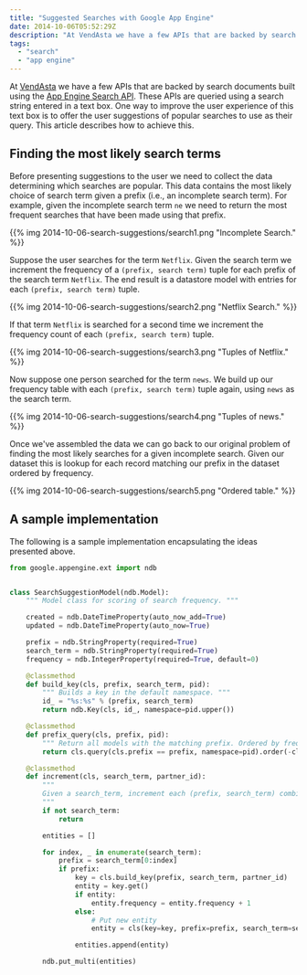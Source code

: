 ```yaml
---
title: "Suggested Searches with Google App Engine"
date: 2014-10-06T05:52:29Z
description: "At VendAsta we have a few APIs that are backed by search documents built using the App Engine Search API. These APIs are queried using a search string entered in a text box. One way to improve the user experience of this text box is to offer the user suggestions of popular searches to use as their query. This article describes how to achieve this."
tags: 
  - "search"
  - "app engine"
---
```


At [VendAsta](http://www.vendasta.com) we have a few APIs that are backed by
search documents built using the [App Engine Search
API](https://cloud.google.com/appengine/docs/python/search/). These APIs are
queried using a search string entered in a text box. One way to improve the user
experience of this text box is to offer the user suggestions of popular searches
to use as their query. This article describes how to achieve this.

## Finding the most likely search terms

Before presenting suggestions to the user we need to collect the data
determining which searches are popular. This data contains the most likely
choice of search term given a prefix (i.e., an incomplete search term). For
example, given the incomplete search term `ne` we need to return the most
frequent searches that have been made using that prefix.

{{% img 2014-10-06-search-suggestions/search1.png "Incomplete Search." %}}

Suppose the user searches for the term `Netflix`. Given the search term we
increment the frequency of a `(prefix, search term)` tuple for each prefix of
the search term `Netflix`. The end result is a datastore model with entries for
each `(prefix, search term)` tuple.

{{% img 2014-10-06-search-suggestions/search2.png "Netflix Search." %}}

If that term `Netflix` is searched for a second time we increment the frequency
count of each `(prefix, search term)` tuple.

{{% img 2014-10-06-search-suggestions/search3.png "Tuples of Netflix." %}}

Now suppose one person searched for the term `news`. We build up our frequency
table with each `(prefix, search term)` tuple again, using `news` as the search
term.

{{% img 2014-10-06-search-suggestions/search4.png "Tuples of news." %}}

Once we've assembled the data we can go back to our original problem of finding
the most likely searches for a given incomplete search. Given our dataset this
is lookup for each record matching our prefix in the dataset ordered by
frequency.

{{% img 2014-10-06-search-suggestions/search5.png "Ordered table." %}}

## A sample implementation

The following is a sample implementation encapsulating the ideas presented
above.

```python
from google.appengine.ext import ndb


class SearchSuggestionModel(ndb.Model):
    """ Model class for scoring of search frequency. """

    created = ndb.DateTimeProperty(auto_now_add=True)
    updated = ndb.DateTimeProperty(auto_now=True)

    prefix = ndb.StringProperty(required=True)
    search_term = ndb.StringProperty(required=True)
    frequency = ndb.IntegerProperty(required=True, default=0)

    @classmethod
    def build_key(cls, prefix, search_term, pid):
        """ Builds a key in the default namespace. """
        id_ = "%s:%s" % (prefix, search_term)
        return ndb.Key(cls, id_, namespace=pid.upper())

    @classmethod
    def prefix_query(cls, prefix, pid):
        """ Return all models with the matching prefix. Ordered by frequency. """
        return cls.query(cls.prefix == prefix, namespace=pid).order(-cls.frequency)

    @classmethod
    def increment(cls, search_term, partner_id):
        """
        Given a search_term, increment each (prefix, search_term) combination for all prefixes of that search_term
        """
        if not search_term:
            return

        entities = []

        for index, _ in enumerate(search_term):
            prefix = search_term[0:index]
            if prefix:
                key = cls.build_key(prefix, search_term, partner_id)
                entity = key.get()
                if entity:
                    entity.frequency = entity.frequency + 1
                else:
                    # Put new entity
                    entity = cls(key=key, prefix=prefix, search_term=search_term, frequency=1)

                entities.append(entity)

        ndb.put_multi(entities)
```
